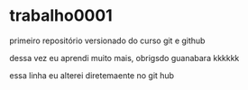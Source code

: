 # trabalho0001
 primeiro repositório versionado do curso git e github

 dessa vez eu aprendi muito mais, obrigsdo guanabara kkkkkk

essa linha eu alterei diretemaente no git hub 
